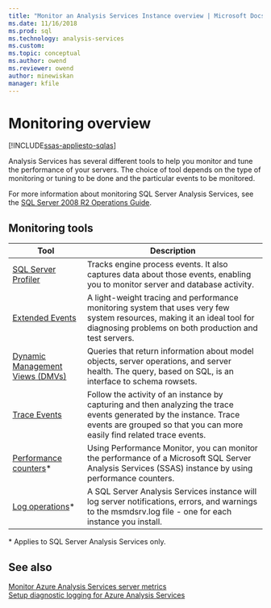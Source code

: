 ```yaml
---
title: "Monitor an Analysis Services Instance overview | Microsoft Docs"
ms.date: 11/16/2018
ms.prod: sql
ms.technology: analysis-services
ms.custom:
ms.topic: conceptual
ms.author: owend
ms.reviewer: owend
author: minewiskan
manager: kfile
---
```

# Monitoring overview
[!INCLUDE[ssas-appliesto-sqlas](../../includes/ssas-appliesto-sqlas-all-aas.md)]

Analysis Services has several different tools to help you monitor and tune the performance of your servers. The choice of tool depends on the type of monitoring or tuning to be done and the particular events to be monitored.

For more information about monitoring SQL Server Analysis Services, see the [SQL Server 2008 R2 Operations Guide](http://go.microsoft.com/fwlink/?LinkID=225539).  
  
## Monitoring tools  

|Tool  |Description  |
|---------|---------|
|[SQL Server Profiler](../../analysis-services/instances/use-sql-server-profiler-to-monitor-analysis-services.md)      |   Tracks engine process events. It also captures data about those events, enabling you to monitor server and database activity.      |
| [Extended Events](../../analysis-services/instances/monitor-analysis-services-with-sql-server-extended-events.md)     |   A light-weight tracing and performance monitoring system that uses very few system resources, making it an ideal tool for diagnosing problems on both production and test servers.       |
| [Dynamic Management Views &#40;DMVs&#41;](../../analysis-services/instances/use-dynamic-management-views-dmvs-to-monitor-analysis-services.md)      |   Queries that return information about model objects, server operations, and server health. The query, based on SQL, is an interface to schema rowsets.      |
| [Trace Events](https://docs.microsoft.com/bi-reference/trace-events/analysis-services-trace-events)     |  Follow the activity of an instance by capturing and then analyzing the trace events generated by the instance. Trace events are grouped so that you can more easily find related trace events.        |
|   [Performance counters](../../analysis-services/instances/performance-counters-ssas.md)\*    |    Using Performance Monitor, you can monitor the performance of a Microsoft SQL Server Analysis Services (SSAS) instance by using performance counters.     |
|[Log operations](../../analysis-services/instances/performance-counters-ssas.md)\*|A SQL Server Analysis Services instance will log server notifications, errors, and warnings to the msmdsrv.log file - one for each instance you install. |

\* Applies to SQL Server Analysis Services only.

## See also

[Monitor Azure Analysis Services server metrics](https://docs.microsoft.com/azure/analysis-services/analysis-services-monitor)   
[Setup diagnostic logging for Azure Analysis Services](https://docs.microsoft.com/azure/analysis-services/analysis-services-logging)
